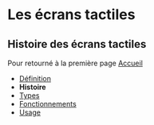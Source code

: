 # Les écrans tactiles
## Histoire des écrans tactiles

Pour retourné à la première page [Accueil](tactiles.md)

- [Définition](definition.md)
- **Histoire**
- [Types](types.md)
- [Fonctionnements](fonctionnement.md)
- [Usage](usage.md)
